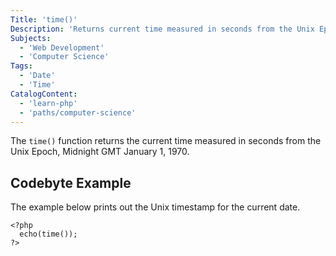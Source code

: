 ```yaml
---
Title: 'time()'
Description: 'Returns current time measured in seconds from the Unix Epoch.'
Subjects:
  - 'Web Development'
  - 'Computer Science'
Tags:
  - 'Date'
  - 'Time'
CatalogContent:
  - 'learn-php'
  - 'paths/computer-science'
---
```


The `time()` function returns the current time measured in seconds from the Unix Epoch, Midnight GMT January 1, 1970.

## Codebyte Example

The example below prints out the Unix timestamp for the current date.

```codebyte/php
<?php
  echo(time());
?>
```

